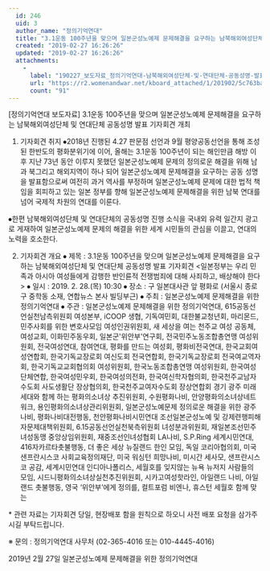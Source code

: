 ```yaml
---
  id: 246
  uid: 3
  author_name: "정의기억연대"
  title: "3.1운동 100주년을 맞으며 일본군성노예제 문제해결을 요구하는 남북해외여성단체 및 연대단체 공동성명 발표 기자회견 개최"
  created: "2019-02-27 16:26:26"
  updated: "2019-02-27 16:26:26"
  attachments: 
    - 
      label: "190227_보도자료_정의기억연대-남북해외여성단체-및-연대단체-공동성명-발표를-위한-기자회견-개최.hwp"
      url: "https://r2.womenandwar.net/kboard_attached/1/201902/5c763ba294be83266007.hwp"
      count: "91"
---
```

\[정의기억연대 보도자료\]
3.1운동 100주년을 맞으며 일본군성노예제 문제해결을 요구하는 남북해외여성단체 및 연대단체 공동성명 발표 기자회견 개최

1) 기자회견 취지 
⦁2018년 진행된 4.27 판문점 선언과 9월 평양공동선언을 통해 조성된 한반도의 평화분위기에 이어, 올해는 3.1운동 100주년이 되는 해인만큼 해방 이후 지난 73년 동안 이루지 못했던 일본군성노예제 문제의 정의로운 해결을 위해 남과 북그리고 해외지역이 하나 되어 일본군성노예제 문제해결을 요구하는 공동 성명을 발표함으로써 여전히 과거 역사를 부정하며 일본군성노예제 문제에 대한 법적 책임을 회피하고 있는 일본 정부를 향해 일본군성노예제 문제해결을 위한 남북 연대를 넘어 국제적 차원의 연대를 이룬다. 

⦁한편 남북해외여성단체 및 연대단체의 공동성명 진행 소식을 국내외 유력 일간지 광고로 게재하여 일본군성노예제 문제의 해결을 위한 세계 시민들의 관심을 이끌고, 연대의 노력을 호소한다. 

2) 기자회견 개요 
 ⦁ 제목 : 3.1운동 100주년을 맞으며 일본군성노예제 문제해결을 요구하는 남북해외여성단체 및 연대단체 공동성명 발표 기자회견 
 <일본정부는 우리 민족과 아시아 여성들에게 감행한 반인륜적 전쟁범죄에 대해 사죄하고, 배상해야 한다>
⦁ 일시 : 2019. 2. 28.(목) 10:30 
⦁ 장소 : 구 일본대사관 앞 평화로 (서울시 종로구 중학동 소재, 연합뉴스 본사 빌딩부근)
⦁ 주최 : 일본군성노예제 문제해결을 위한 정의기억연대
⦁ 주관 : 일본군성노예제 문제해결을 위한 정의기억연대, 615공동선언실천남측위원회 여성본부, iCOOP 생협, 기독여민회, 대한불교청년회, 마리몬드, 민주사회를 위한 변호사모임 여성인권위원회, 새 세상을 여는 천주교 여성 공동체, 여성교회, 이화민주동우회, 일본군'위안부'연구회, 전국민주노동조합총연맹 여성위원회, 전국여성연대, 참여연대, 평화를 만드는 여성회, 평화비전국연대, 한국교회여성연합회, 한국기독교장로회 여신도회 전국연합회, 한국기독교장로회 전국여교역자회, 한국기독교교회협의회 여성위원회, 한국노동조합총연맹 여성위원회, 한국여성단체연합, 한국여성민우회, 한국여성의전화, 한국여신학자협의회, 한국천주교남자수도회 사도생활단 장상협의회, 한국천주교여자수도회 장상연합회
경기 광주 미래세대와 함께 하는 평화의소녀상 추진위원회, 수원평화나비, 안양평화의소녀상네트워크, 용인평화의소녀상관리위원회, 일본군성노예문제 정의로운 해결을 위한 광주나비, 평화나비대전행동, 천안평화나비시민연대
조선일본군성노예 및 강제련행피해자문제대책위원회, 6.15공동선언실천북측위원회 녀성분과위원회, 재일본조선민주녀성동맹 중앙상임위원회, 재중조선인녀성협회 
LA나비, S.P.Ring 세계시민연대, 416자카르타촛불행동, 더 좋은 세상 뉴질랜드 한인 모임, 독일 코리아협의회, 미국 샌프란시스코 사회교육정의재단, 미국 워싱턴 희망나비, 미시간 세사모, 샌프란시스코 공감, 세계시민연대 인디아나폴리스, 세월호를 잊지않는 뉴욕 뉴저지 사람들의 모임, 시드니평화의소녀상실천추진위원회, 시카고여성핫라인, 아일랜드 나비, 아일랜드 촛불행동, 영국 ‘위안부’에게 정의를, 컬트포럼 비엔나, 휴스턴 세월호 함께 맞는

\* 관련 자료는 기자회견 당일, 현장배포 함을 원칙으로 하오니 사전 배포 요청을 삼가주시길 부탁드립니다. 

※ 문의 : 정의기억연대 사무처 (02-365-4016 또는 010-4445-4016) 


2019년 2월 27일 
일본군성노예제 문제해결을 위한 정의기억연대